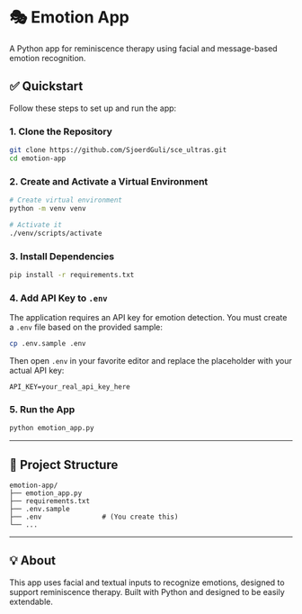 # 🎭 Emotion App

A Python app for reminiscence therapy using facial and message-based emotion recognition.

## ✅ Quickstart

Follow these steps to set up and run the app:

### 1. Clone the Repository

```bash
git clone https://github.com/SjoerdGuli/sce_ultras.git
cd emotion-app
```

### 2. Create and Activate a Virtual Environment

```bash
# Create virtual environment
python -m venv venv

# Activate it
./venv/scripts/activate
```

### 3. Install Dependencies

```bash
pip install -r requirements.txt
```

### 4. Add API Key to `.env`

The application requires an API key for emotion detection. You must create a `.env` file based on the provided sample:

```bash
cp .env.sample .env
```

Then open `.env` in your favorite editor and replace the placeholder with your actual API key:

```
API_KEY=your_real_api_key_here
```

### 5. Run the App

```bash
python emotion_app.py
```

---

## 📂 Project Structure

```
emotion-app/
├── emotion_app.py
├── requirements.txt
├── .env.sample
├── .env               # (You create this)
└── ...
```

---

## 💡 About

This app uses facial and textual inputs to recognize emotions, designed to support reminiscence therapy. Built with Python and designed to be easily extendable.
